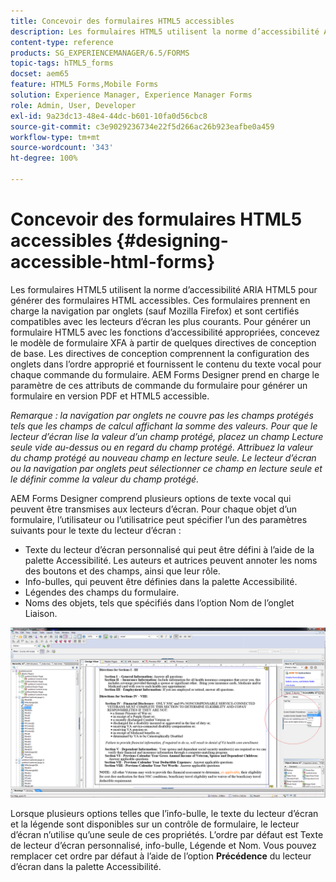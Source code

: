 ```yaml
---
title: Concevoir des formulaires HTML5 accessibles
description: Les formulaires HTML5 utilisent la norme d’accessibilité ARIA HTML5. Ces formulaires prennent en charge la navigation par onglets et sont certifiés compatibles avec les lecteurs d’écran les plus courants.
content-type: reference
products: SG_EXPERIENCEMANAGER/6.5/FORMS
topic-tags: hTML5_forms
docset: aem65
feature: HTML5 Forms,Mobile Forms
solution: Experience Manager, Experience Manager Forms
role: Admin, User, Developer
exl-id: 9a23dc13-48e4-44dc-b601-10fa0d56cbc8
source-git-commit: c3e9029236734e22f5d266ac26b923eafbe0a459
workflow-type: tm+mt
source-wordcount: '343'
ht-degree: 100%

---
```


# Concevoir des formulaires HTML5 accessibles {#designing-accessible-html-forms}

Les formulaires HTML5 utilisent la norme d’accessibilité ARIA HTML5 pour générer des formulaires HTML accessibles. Ces formulaires prennent en charge la navigation par onglets (sauf Mozilla Firefox) et sont certifiés compatibles avec les lecteurs d’écran les plus courants. Pour générer un formulaire HTML5 avec les fonctions d’accessibilité appropriées, concevez le modèle de formulaire XFA à partir de quelques directives de conception de base. Les directives de conception comprennent la configuration des onglets dans l’ordre approprié et fournissent le contenu du texte vocal pour chaque commande du formulaire. AEM Forms Designer prend en charge le paramètre de ces attributs de commande du formulaire pour générer un formulaire en version PDF et HTML5 accessible.

*Remarque : la navigation par onglets ne couvre pas les champs protégés tels que les champs de calcul affichant la somme des valeurs. Pour que le lecteur d’écran lise la valeur d’un champ protégé, placez un champ Lecture seule vide au-dessus ou en regard du champ protégé. Attribuez la valeur du champ protégé au nouveau champ en lecture seule. Le lecteur d’écran ou la navigation par onglets peut sélectionner ce champ en lecture seule et le définir comme la valeur du champ protégé.*

AEM Forms Designer comprend plusieurs options de texte vocal qui peuvent être transmises aux lecteurs d’écran. Pour chaque objet d’un formulaire, l’utilisateur ou l’utilisatrice peut spécifier l’un des paramètres suivants pour le texte du lecteur d’écran :

* Texte du lecteur d’écran personnalisé qui peut être défini à l’aide de la palette Accessibilité. Les auteurs et autrices peuvent annoter les noms des boutons et des champs, ainsi que leur rôle.
* Info-bulles, qui peuvent être définies dans la palette Accessibilité.
* Légendes des champs du formulaire.
* Noms des objets, tels que spécifiés dans l’option Nom de l’onglet Liaison.

![Accessibilité](assets/accessibility.png)

Lorsque plusieurs options telles que l’info-bulle, le texte du lecteur d’écran et la légende sont disponibles sur un contrôle de formulaire, le lecteur d’écran n’utilise qu’une seule de ces propriétés. L’ordre par défaut est Texte de lecteur d’écran personnalisé, info-bulle, Légende et Nom. Vous pouvez remplacer cet ordre par défaut à l’aide de l’option **Précédence** du lecteur d’écran dans la palette Accessibilité.
